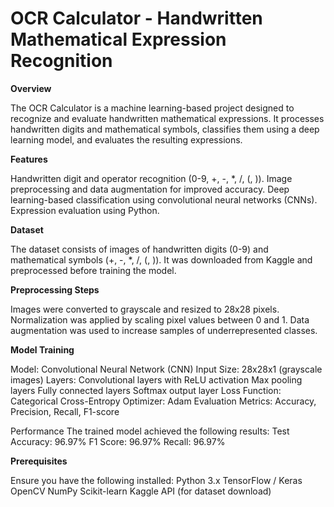 # OCR Calculator - Handwritten Mathematical Expression Recognition

**Overview**

The OCR Calculator is a machine learning-based project designed to recognize and evaluate handwritten mathematical expressions. It processes handwritten digits and mathematical symbols, classifies them using a deep learning model, and evaluates the resulting expressions.

**Features**

Handwritten digit and operator recognition (0-9, +, -, *, /, (, )).
Image preprocessing and data augmentation for improved accuracy.
Deep learning-based classification using convolutional neural networks (CNNs).
Expression evaluation using Python.

**Dataset**

The dataset consists of images of handwritten digits (0-9) and mathematical symbols (+, -, *, /, (, )). It was downloaded from Kaggle and preprocessed before training the model.

**Preprocessing Steps**

Images were converted to grayscale and resized to 28x28 pixels.
Normalization was applied by scaling pixel values between 0 and 1.
Data augmentation was used to increase samples of underrepresented classes.

**Model Training**

Model: Convolutional Neural Network (CNN)
Input Size: 28x28x1 (grayscale images)
Layers:
Convolutional layers with ReLU activation
Max pooling layers
Fully connected layers
Softmax output layer
Loss Function: Categorical Cross-Entropy
Optimizer: Adam
Evaluation Metrics: Accuracy, Precision, Recall, F1-score

Performance
The trained model achieved the following results:
Test Accuracy: 96.97%
F1 Score: 96.97%
Recall: 96.97%

**Prerequisites**

Ensure you have the following installed:
Python 3.x
TensorFlow / Keras
OpenCV
NumPy
Scikit-learn
Kaggle API (for dataset download)
